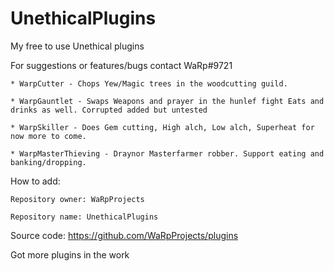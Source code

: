 # UnethicalPlugins
My free to use Unethical plugins

For suggestions or features/bugs contact WaRp#9721

	* WarpCutter - Chops Yew/Magic trees in the woodcutting guild.

	* WarpGauntlet - Swaps Weapons and prayer in the hunlef fight Eats and drinks as well. Corrupted added but untested

	* WarpSkiller - Does Gem cutting, High alch, Low alch, Superheat for now more to come.
	
	* WarpMasterThieving - Draynor Masterfarmer robber. Support eating and banking/dropping.
	

How to add:

	Repository owner: WaRpProjects 
	
	Repository name: UnethicalPlugins

Source code:
	https://github.com/WaRpProjects/plugins


Got more plugins in the work
